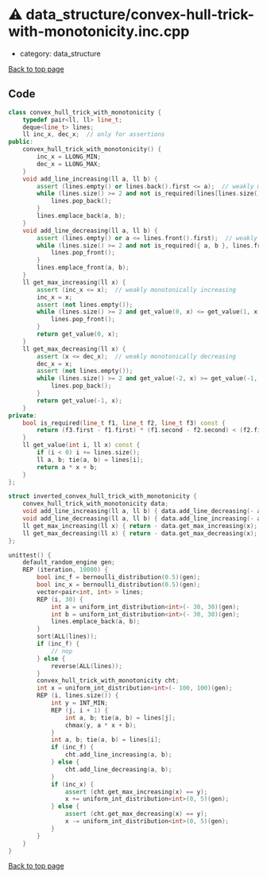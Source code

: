 <!-- mathjax config similar to math.stackexchange -->
<script type="text/javascript" async
  src="https://cdnjs.cloudflare.com/ajax/libs/mathjax/2.7.5/MathJax.js?config=TeX-MML-AM_CHTML">
</script>
<script type="text/x-mathjax-config">
  MathJax.Hub.Config({
    TeX: { equationNumbers: { autoNumber: "AMS" }},
    tex2jax: {
      inlineMath: [ ['$','$'] ],
      processEscapes: true
    },
    "HTML-CSS": { matchFontHeight: false },
    displayAlign: "left",
    displayIndent: "2em"
  });
</script>

<script type="text/javascript" src="https://cdnjs.cloudflare.com/ajax/libs/jquery/3.4.1/jquery.min.js"></script>
<script src="https://cdn.jsdelivr.net/npm/jquery-balloon-js@1.1.2/jquery.balloon.min.js" integrity="sha256-ZEYs9VrgAeNuPvs15E39OsyOJaIkXEEt10fzxJ20+2I=" crossorigin="anonymous"></script>
<script type="text/javascript" src="../../assets/js/copy-button.js"></script>
<link rel="stylesheet" href="../../assets/css/copy-button.css" />


# :warning: data_structure/convex-hull-trick-with-monotonicity.inc.cpp
* category: data_structure


[Back to top page](../../index.html)



## Code
```cpp
class convex_hull_trick_with_monotonicity {
    typedef pair<ll, ll> line_t;
    deque<line_t> lines;
    ll inc_x, dec_x;  // only for assertions
public:
    convex_hull_trick_with_monotonicity() {
        inc_x = LLONG_MIN;
        dec_x = LLONG_MAX;
    }
    void add_line_increasing(ll a, ll b) {
        assert (lines.empty() or lines.back().first <= a);  // weakly monotonically increasing
        while (lines.size() >= 2 and not is_required(lines[lines.size() - 2], lines.back(), { a, b })) {
            lines.pop_back();
        }
        lines.emplace_back(a, b);
    }
    void add_line_decreasing(ll a, ll b) {
        assert (lines.empty() or a <= lines.front().first);  // weakly monotonically decreasing
        while (lines.size() >= 2 and not is_required({ a, b }, lines.front(), lines[1])) {
            lines.pop_front();
        }
        lines.emplace_front(a, b);
    }
    ll get_max_increasing(ll x) {
        assert (inc_x <= x);  // weakly monotonically increasing
        inc_x = x;
        assert (not lines.empty());
        while (lines.size() >= 2 and get_value(0, x) <= get_value(1, x)) {
            lines.pop_front();
        }
        return get_value(0, x);
    }
    ll get_max_decreasing(ll x) {
        assert (x <= dec_x);  // weakly monotonically decreasing
        dec_x = x;
        assert (not lines.empty());
        while (lines.size() >= 2 and get_value(-2, x) >= get_value(-1, x)) {
            lines.pop_back();
        }
        return get_value(-1, x);
    }
private:
    bool is_required(line_t f1, line_t f2, line_t f3) const {
        return (f3.first - f1.first) * (f1.second - f2.second) < (f2.first - f1.first) * (f1.second - f3.second);
    }
    ll get_value(int i, ll x) const {
        if (i < 0) i += lines.size();
        ll a, b; tie(a, b) = lines[i];
        return a * x + b;
    }
};

struct inverted_convex_hull_trick_with_monotonicity {
    convex_hull_trick_with_monotonicity data;
    void add_line_increasing(ll a, ll b) { data.add_line_decreasing(- a, - b); }
    void add_line_decreasing(ll a, ll b) { data.add_line_increasing(- a, - b); }
    ll get_max_increasing(ll x) { return - data.get_max_increasing(x); }
    ll get_max_decreasing(ll x) { return - data.get_max_decreasing(x); }
};

unittest() {
    default_random_engine gen;
    REP (iteration, 10000) {
        bool inc_f = bernoulli_distribution(0.5)(gen);
        bool inc_x = bernoulli_distribution(0.5)(gen);
        vector<pair<int, int> > lines;
        REP (i, 30) {
            int a = uniform_int_distribution<int>(- 30, 30)(gen);
            int b = uniform_int_distribution<int>(- 30, 30)(gen);
            lines.emplace_back(a, b);
        }
        sort(ALL(lines));
        if (inc_f) {
            // nop
        } else {
            reverse(ALL(lines));
        }
        convex_hull_trick_with_monotonicity cht;
        int x = uniform_int_distribution<int>(- 100, 100)(gen);
        REP (i, lines.size()) {
            int y = INT_MIN;
            REP (j, i + 1) {
                int a, b; tie(a, b) = lines[j];
                chmax(y, a * x + b);
            }
            int a, b; tie(a, b) = lines[i];
            if (inc_f) {
                cht.add_line_increasing(a, b);
            } else {
                cht.add_line_decreasing(a, b);
            }
            if (inc_x) {
                assert (cht.get_max_increasing(x) == y);
                x += uniform_int_distribution<int>(0, 5)(gen);
            } else {
                assert (cht.get_max_decreasing(x) == y);
                x -= uniform_int_distribution<int>(0, 5)(gen);
            }
        }
    }
}

```

[Back to top page](../../index.html)

